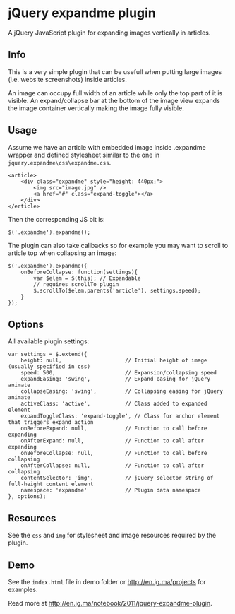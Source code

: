 # jQuery expandme plugin

A jQuery JavaScript plugin for expanding images vertically in articles.

## Info

This is a very simple plugin that can be usefull when putting large images (i.e. website screenshots) inside articles.

An image can occupy full width of an article while only the top part of it is visible. An expand/collapse bar at the bottom of the image view expands the image container vertically making the image fully visible.

## Usage

Assume we have an article with embedded image inside .expandme wrapper and defined stylesheet similar to the one in ``jquery.expandme\css\expandme.css``.

    <article>
        <div class="expandme" style="height: 440px;">
            <img src="image.jpg" />
            <a href="#" class="expand-toggle"></a>
        </div>
    </erticle>

Then the corresponding JS bit is:

    $('.expandme').expandme();


The plugin can also take callbacks so for example you may want to scroll to article top when collapsing an image:

    $('.expandme').expandme({
        onBeforeCollapse: function(settings){
            var $elem = $(this); // Expandable
            // requires scrollTo plugin
            $.scrollTo($elem.parents('article'), settings.speed);
        }
    });

## Options

All available plugin settings:

    var settings = $.extend({
        height: null,                    // Initial height of image (usually specified in css)
        speed: 500,                      // Expansion/collapsing speed
        expandEasing: 'swing',           // Expand easing for jQuery animate
        collapseEasing: 'swing',         // Collapsing easing for jQuery animate
        activeClass: 'active',           // Class added to expanded element
        expandToggleClass: 'expand-toggle', // Class for anchor element that triggers expand action
        onBeforeExpand: null,            // Function to call before expanding
        onAfterExpand: null,             // Function to call after expanding
        onBeforeCollapse: null,          // Function to call before collapsing
        onAfterCollapse: null,           // Function to call after collapsing
        contentSelector: 'img',          // jQuery selector string of full-height content element
        namespace: 'expandme'            // Plugin data namespace
    }, options);


## Resources

See the ``css`` and ``img`` for stylesheet and image resources required by the plugin.

## Demo

See the ``index.html`` file in demo folder or http://en.ig.ma/projects for examples.

Read more at http://en.ig.ma/notebook/2011/jquery-expandme-plugin.

